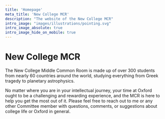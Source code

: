 ```yaml
---
title: 'Homepage'
meta_title: 'New College MCR'
description: "The website of the New College MCR"
intro_image: "images/illustrations/pointing.svg"
intro_image_absolute: true
intro_image_hide_on_mobile: true
---
```


# New College MCR

The New College Middle Common Room is made up of over 300 students from nearly 60 countries around the world, studying everything from Greek tragedy to planetary astrophysics. 

No matter where you are in your intellectual journey, your time at Oxford ought to be a challenging and rewarding experience, and the MCR is here to help you get the most out of it. Please feel free to reach out to me or any other Committee member with questions, comments, or suggestions about college life or Oxford in general.

